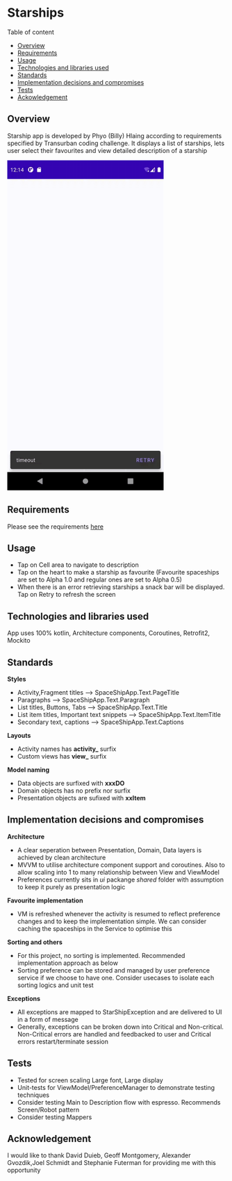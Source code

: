 # Starships
Table of content
- [Overview](#overview)
- [Requirements](#requirements)
- [Usage](#usage)
- [Technologies and libraries used](#technologies_and_libraries_used)
- [Standards](#standards)
- [Implementation decisions and compromises](#implementation_decisions_and_compromises)
- [Tests](#tests)
- [Ackowledgement](#acknowledgement)

## Overview
Starship app is developed by Phyo (Billy) Hlaing according to requirements specified by Transurban coding challenge. It displays a list of starships, lets
user select their favourites and view detailed description of a starship

![](starship_demo.gif)

## Requirements
Please see the requirements [here](https://github.com/bhlaing/Starships/blob/master/coding_challenge.pdf)

## Usage
- Tap on Cell area to navigate to description
- Tap on the heart to make a starship as favourite (Favourite spaceships are set to Alpha 1.0 and regular ones are set to Alpha 0.5)
- When there is an error retrieving starships a snack bar will be displayed. Tap on Retry to refresh the screen

## Technologies and libraries used
App uses 100% kotlin, Architecture components, Coroutines, Retrofit2, Mockito

## Standards
**Styles**
- Activity,Fragment titles --> SpaceShipApp.Text.PageTitle <br/>
- Paragraphs --> SpaceShipApp.Text.Paragraph <br/>
- List titles, Buttons, Tabs --> SpaceShipApp.Text.Title <br/>
- List item titles, Important text snippets --> SpaceShipApp.Text.ItemTitle <br/>
- Secondary text, captions --> SpaceShipApp.Text.Captions <br/>

**Layouts**
- Activity names has **activity_** surfix <br/>
- Custom views has **view_** surfix <br/>

**Model naming**
- Data objects are surfixed with **xxxDO**
- Domain objects has no prefix nor surfix
- Presentation objects are sufixed with **xxItem**

## Implementation decisions and compromises
**Architecture**
- A clear seperation between Presentation, Domain, Data layers is achieved by clean architecture
- MVVM to utilise architecture component support and coroutines. Also to allow scaling into 1 to many relationship between View and ViewModel
- Preferences currently sits in _ui_ packange _shared_ folder with assumption to keep it purely as presentation logic

**Favourite implementation**
- VM is refreshed whenever the activity is resumed to reflect preference changes and to keep the implementation simple. We can consider caching the spaceships in the Service to optimise this

**Sorting and others**
- For this project, no sorting is implemented. Recommended implementation approach as below
- Sorting preference can be stored and managed by user preference service if we choose to have one. Consider usecases to isolate each sorting logics and unit test

**Exceptions**
- All exceptions are mapped to StarShipException and are delivered to UI in a form of message
- Generally, exceptions can be broken down into Critical and Non-critical. Non-Critical errors are handled and feedbacked to user and Critical errors  restart/terminate session

## Tests
- Tested for screen scaling Large font, Large display 
- Unit-tests for ViewModel/PreferenceManager to demonstrate testing techniques
- Consider testing Main to Description flow with espresso. Recommends Screen/Robot pattern
- Consider testing Mappers
## Acknowledgement
I would like to thank	David Duieb, Geoff Montgomery, Alexander Gvozdik,Joel Schmidt and Stephanie Futerman for providing me with this opportunity
